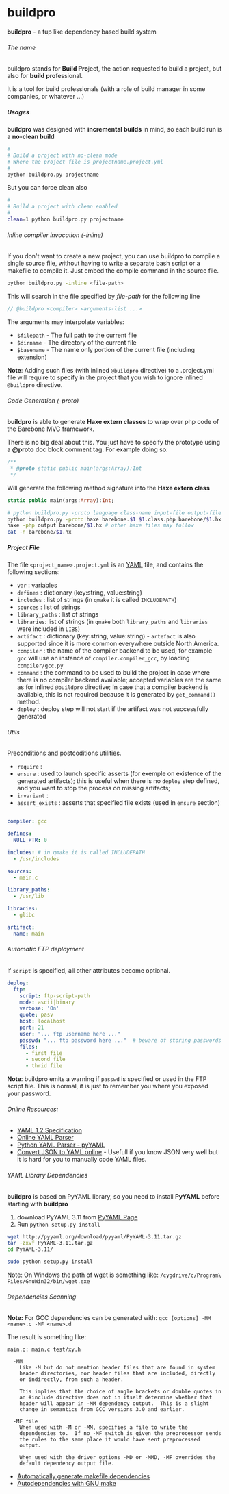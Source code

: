 # buildpro
**buildpro** - a tup like dependency based build system

###### The name

buildpro stands for **Build Pro**ject, the action requested to build a project, but also for **build pro**fessional. 

It is a tool for build professionals (with a role of build manager in some companies, or whatever ...)

##### Usages

**buildpro** was designed with **incremental builds** in mind, so each build run is a **no-clean build**

```bash
#
# Build a project with no-clean mode
# Where the project file is projectname.project.yml
#
python buildpro.py projectname
```

But you can force clean also

```bash
#
# Build a project with clean enabled
#
clean=1 python buildpro.py projectname
```
###### Inline compiler invocation (-inline)

If you don't want to create a new project, you can use buildpro to compile a single source file, without having to write a separate bash script or a makefile to compile it. Just embed the compile command in the source file.

```bash
python buildpro.py -inline <file-path>
```

This will search in the file specified by *file-path*
for the following line

```cpp
// @buildpro <compiler> <arguments-list ...>
```

The arguments may interpolate variables:

* `$filepath` - The full path to the current file
* `$dirname` - The directory of the current file
* `$basename` - The name only portion of the current file (including extension)

**Note**: Adding such files (with inlined `@buildpro` directive) to a .project.yml file will require to specify in the project that you wish to ignore inlined `@buildpro` directive.

###### Code Generation (-proto)

**buildpro** is able to generate **Haxe extern classes** to wrap over php code of the Barebone MVC framework.

There is no big deal about this. You just have to specify the prototype using a **@proto** doc block comment tag.
For example doing so:

```php
/**
 * @proto static public main(args:Array):Int
 */
```

Will generate the following method signature into the **Haxe extern class** 

```haxe
static public main(args:Array):Int;
```


```bash
# python buildpro.py -proto language class-name input-file output-file
python buildpro.py -proto haxe barebone.$1 $1.class.php barebone/$1.hx
haxe -php output barebone/$1.hx # other haxe files may follow
cat -n barebone/$1.hx
```

##### Project File

The file `<project_name>.project.yml` is an [YAML](http://www.yaml.org/spec/1.2/spec.html) file, and contains the following sections:

* `var` : variables
* `defines` : dictionary (key:string, value:string)
* `includes` : list of strings (in `qmake` it is called `INCLUDEPATH`)
* `sources` : list of strings
* `library_paths` : list of strings
* `libraries`: list of strings (in `qmake` both `library_paths` and `libraries` were included in `LIBS`)
* `artifact` : dictionary (key:string, value:string) - `artefact` is also supported since it is more common everywhere outside North America.
* `compiler` : the name of the compiler backend to be used; for example `gcc` will use an instance of `compiler.compiler_gcc`, by loading `compiler/gcc.py`
* `command` : the command to be used to build the project in case where there is no compiler backend available; accepted variables are the same as for inlined `@buildpro` directive; In case that a compiler backend is available, this is not required because it is generated by `get_command()` method.
* `deploy` : deploy step will not start if the artifact was not successfully generated

###### Utils

Preconditions and postcoditions utilities.

* `require` :
* `ensure` : used to launch specific asserts (for exemple on existence of the generated artifacts); this is useful when there is no `deploy` step defined, and you want to stop the process on missing artifacts;
* `invariant` :
* `assert_exists` : asserts that specified file exists (used in `ensure` section)

```yaml

compiler: gcc

defines:
  NULL_PTR: 0

includes: # in qmake it is called INCLUDEPATH
  - /usr/includes

sources:
  - main.c

library_paths:
  - /usr/lib

libraries:
  - glibc

artifact:
  name: main

```

###### Automatic FTP deployment


If `script` is specified, all other attributes become optional.

```yaml
deploy:
  ftp:
    script: ftp-script-path
    mode: ascii|binary
    verbose: 'On'
    quote: pasv
    host: localhost
    port: 21
    user: "... ftp username here ..."
    passwd: "... ftp password here ..."  # beware of storing passwords
    files:
      - first file
      - second file
      - thrid file
```

**Note**: buildpro emits a warning if `passwd` is specified or used in the FTP script file. This is normal, it is just to remember you where you exposed your password.

###### Online Resources:

* [YAML 1.2 Specification](http://www.yaml.org/spec/1.2/spec.html)
* [Online YAML Parser](http://yaml-online-parser.appspot.com/)
* [Python YAML Parser - pyYAML](http://pyyaml.org/wiki/PyYAMLDocumentation)
* [Convert JSON to YAML online](https://www.json2yaml.com/) - Usefull if you know JSON very well but it is hard for you to manually code YAML files.

###### YAML Library Dependencies

**buildpro** is based on PyYAML library, so you need to install **PyYAML** before starting with **buildpro**

1. download PyYAML 3.11 from [PyYAML Page](http://pyyaml.org/wiki/PyYAML)
2. Run `python setup.py install`

```bash
wget http://pyyaml.org/download/pyyaml/PyYAML-3.11.tar.gz
tar -zxvf PyYAML-3.11.tar.gz
cd PyYAML-3.11/

sudo python setup.py install
```

Note: On Windows the path of wget is something like:  `/cygdrive/c/Program\ Files/GnuWin32/bin/wget.exe`

###### Dependencies Scanning

**Note:** For GCC dependencies can be generated with: ` gcc [options] -MM <name>.c -MF <name>.d  `

The result is something like:

```
main.o: main.c test/xy.h
```


```
  -MM 
    Like -M but do not mention header files that are found in system
    header directories, nor header files that are included, directly
    or indirectly, from such a header.

    This implies that the choice of angle brackets or double quotes in
    an #include directive does not in itself determine whether that
    header will appear in -MM dependency output.  This is a slight
    change in semantics from GCC versions 3.0 and earlier.

  -MF file
    When used with -M or -MM, specifies a file to write the
    dependencies to.  If no -MF switch is given the preprocessor sends
    the rules to the same place it would have sent preprocessed
    output.

    When used with the driver options -MD or -MMD, -MF overrides the
    default dependency output file.

```
* [Automatically generate makefile dependencies](http://www.microhowto.info/howto/automatically_generate_makefile_dependencies.html)
* [Autodependencies with GNU make](http://scottmcpeak.com/autodepend/autodepend.html)
